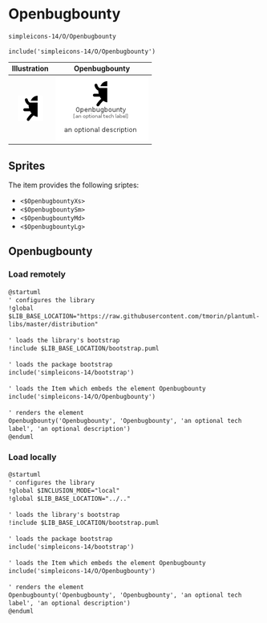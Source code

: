 # Openbugbounty


```text
simpleicons-14/O/Openbugbounty
```

```text
include('simpleicons-14/O/Openbugbounty')
```



| Illustration | Openbugbounty |
| :---: | :---: |
| ![illustration for Illustration](../../simpleicons-14/O/Openbugbounty.png) | ![illustration for Openbugbounty](../../simpleicons-14/O/Openbugbounty.Local.png) |



## Sprites
The item provides the following sriptes:

- `<$OpenbugbountyXs>`
- `<$OpenbugbountySm>`
- `<$OpenbugbountyMd>`
- `<$OpenbugbountyLg>`





## Openbugbounty

### Load remotely
```plantuml
@startuml
' configures the library
!global $LIB_BASE_LOCATION="https://raw.githubusercontent.com/tmorin/plantuml-libs/master/distribution"

' loads the library's bootstrap
!include $LIB_BASE_LOCATION/bootstrap.puml

' loads the package bootstrap
include('simpleicons-14/bootstrap')

' loads the Item which embeds the element Openbugbounty
include('simpleicons-14/O/Openbugbounty')

' renders the element
Openbugbounty('Openbugbounty', 'Openbugbounty', 'an optional tech label', 'an optional description')
@enduml
```

### Load locally
```plantuml
@startuml
' configures the library
!global $INCLUSION_MODE="local"
!global $LIB_BASE_LOCATION="../.."

' loads the library's bootstrap
!include $LIB_BASE_LOCATION/bootstrap.puml

' loads the package bootstrap
include('simpleicons-14/bootstrap')

' loads the Item which embeds the element Openbugbounty
include('simpleicons-14/O/Openbugbounty')

' renders the element
Openbugbounty('Openbugbounty', 'Openbugbounty', 'an optional tech label', 'an optional description')
@enduml
```

